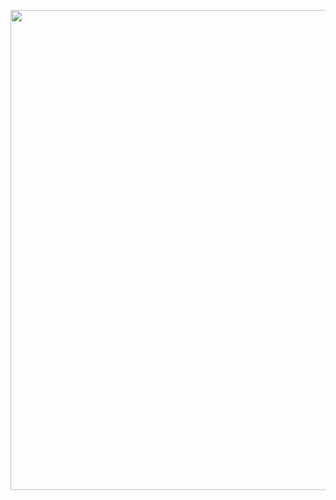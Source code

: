 <p align="center">
   <img width="768" src="http://jessthrysoee.github.io/matchismo/matchismo.png">
</p>
